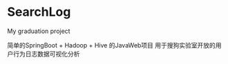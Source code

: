 # SearchLog
My graduation project

简单的SpringBoot + Hadoop + Hive 的JavaWeb项目
用于搜狗实验室开放的用户行为日志数据可视化分析
